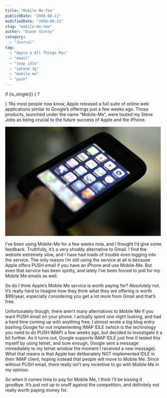```yaml
---
title: "Mobile Me-Too"
publishDate: "2008-08-11"
modifiedDate: "2008-08-11"
slug: "mobile-me-too"
author: "Duane Storey"
category:
  - "Journal"
tag:
  - "Apple & All Things Mac"
  - "email"
  - "imap idle"
  - "iphone 3g"
  - "mobile me"
  - "push"
---
```


if (is_single()) { ?



}  ?As most people now know, Apple released a full suite of online web applications similar to Google’s offerings just a few weeks ago. Those products, launched under the name “Mobile-Me”, were touted my Steve Jobs as being crucial to the future success of Apple and the iPhone.

![iPhone 3G](_images/mobile-metoo-1.jpg)

I’ve been using Mobile-Me for a few weeks now, and I thought I’d give some feedback. Truthfully, it’s a very shoddy alternative to Gmail. I find the website extremely slow, and I have had loads of trouble even logging into the service. The only reason I’m still using the service at all is because Apple offers PUSH email if you have an iPhone and use Mobile-Me. But even that service has been spotty, and lately I’ve been forced to poll for my Mobile Me emails as well.

So do I think Apple’s Mobile Me service is worth paying for? Absolutely not. It’s really hard to imagine how they think what they are offering is worth $99/year, especially considering you get a lot more from Gmail and that’s free.

Unfortunately though, there aren’t many alternatives to Mobile Me if you want PUSH email on your phone. I actually spent one night looking, and had a hard time coming up with anything free. I almost wrote a big blog entry bashing Google for not implementing IMAP IDLE (which is the technology you need to do PUSH IMAP) a few weeks ago, but decided to investigate it a bit further. As it turns out, Google supports IMAP IDLE just fine (I tested this myself by using telnet, and sure enough, Google sent a message immediately to my telnet window the moment I received a new message). What that means is that Apple has deliberately NOT implemented IDLE in their IMAP client, hoping instead that people will move to Mobile Me. Since without PUSH email, there really isn’t any incentive to go with Mobile Me in my opinion.

So when it comes time to pay for Mobile Me, I think I’ll be kissing it goodbye. It’s just not up to snuff against the competition, and definitely not really worth paying money for.
